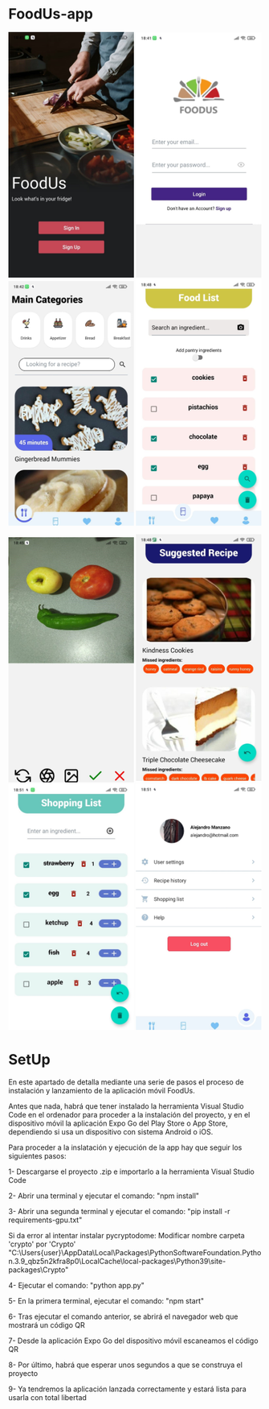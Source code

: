 # FoodUs-app

<img src="https://github.com/alemandor1/FoodUs-app/blob/master/imagesReadme/home.jpeg" width="250"> <img src="https://github.com/alemandor1/FoodUs-app/blob/master/imagesReadme/login.jpeg" width="250"> <img src="https://github.com/alemandor1/FoodUs-app/blob/master/imagesReadme/main.jpeg" width="250"> <img src="https://github.com/alemandor1/FoodUs-app/blob/master/imagesReadme/foodlist.jpeg" width="250">

<img src="https://github.com/alemandor1/FoodUs-app/blob/master/imagesReadme/camera.jpeg" width="250"> <img src="https://github.com/alemandor1/FoodUs-app/blob/master/imagesReadme/suggested.jpeg" width="250"> <img src="https://github.com/alemandor1/FoodUs-app/blob/master/imagesReadme/shopping.jpeg" width="250"> <img src="https://github.com/alemandor1/FoodUs-app/blob/master/imagesReadme/profile.jpeg" width="250">

# SetUp

En este apartado de detalla mediante una serie de pasos el proceso de instalación y lanzamiento de la aplicación móvil FoodUs.

Antes que nada, habrá que tener instalado la herramienta Visual Studio Code en el ordenador para proceder a la instalación del proyecto,
y en el dispositivo móvil la aplicación Expo Go del Play Store o App Store, dependiendo si usa un dispositivo con sistema Android o iOS.

Para proceder a la inslatación y ejecución de la app hay que seguir los siguientes pasos:

1- Descargarse el proyecto .zip e importarlo a la herramienta Visual Studio Code

2- Abrir una terminal y ejecutar el comando: "npm install"

3- Abrir una segunda terminal y ejecutar el comando: "pip install -r requirements-gpu.txt"
  
  Si da error al intentar instalar pycryptodome:
  Modificar nombre carpeta 'crypto' por 'Crypto' 
  "C:\Users\{user}\AppData\Local\Packages\PythonSoftwareFoundation.Python.3.9_qbz5n2kfra8p0\LocalCache\local-packages\Python39\site-packages\Crypto"
  
4- Ejecutar el comando: "python app.py"

5- En la primera terminal, ejecutar el comando: "npm start"

6- Tras ejecutar el comando anterior, se abrirá el navegador web que mostrará un código QR

7- Desde la aplicación Expo Go del dispositivo móvil escaneamos el código QR

8- Por último, habrá que esperar unos segundos a que se construya el proyecto

9- Ya tendremos la aplicación lanzada correctamente y estará lista para usarla con total libertad
